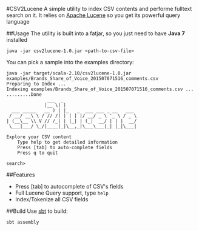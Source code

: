 #CSV2Lucene
A simple utility to index CSV contents and performe fulltext search on it.
It relies on [Apache Lucene](http://lucene.apache.org/core/) so you get its powerful query language

##Usage
The utility is built into a fatjar, so you just need to have **Java 7** installed
```
java -jar csv2lucene-1.0.jar <path-to-csv-file>
```

You can pick a sample into the examples directory:
```
java -jar target/scala-2.10/csv2lucene-1.0.jar examples/Brands_Share_of_Voice_201507071516_comments.csv
Preparing to Index ...
Indexing examples/Brands_Share_of_Voice_201507071516_comments.csv ...
.........Done
               ___  _
              |__ \| |
  ___ _____   __ ) | |_   _  ___ ___ _ __   ___
 / __/ __\ \ / // /| | | | |/ __/ _ \ '_ \ / _ \
| (__\__ \\ V // /_| | |_| | (_|  __/ | | |  __/
 \___|___/ \_/|____|_|\__,_|\___\___|_| |_|\___|

Explore your CSV content
    Type help to get detailed information
    Press [tab] to auto-complete fields
    Press q to quit

search>
```

##Features
* Press [tab] to autocomplete of CSV's fields
* Full Lucene Query support, type `help`
* Index/Tokenize all CSV fields

##Build
Use [sbt](http://www.scala-sbt.org/) to build:
```
sbt assembly
```

